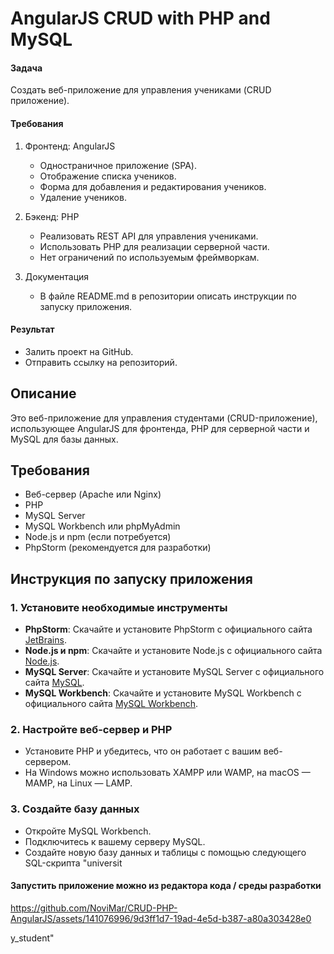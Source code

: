 # AngularJS CRUD with PHP and MySQL

#### Задача
Создать веб-приложение для управления учениками (CRUD приложение).

#### Требования
1. Фронтенд: AngularJS
   - Одностраничное приложение (SPA).
   - Отображение списка учеников.
   - Форма для добавления и редактирования учеников.
   - Удаление учеников.

2. Бэкенд: PHP
   - Реализовать REST API для управления учениками.
   - Использовать PHP для реализации серверной части.
   - Нет ограничений по используемым фреймворкам.

3. Документация
   - В файле README.md в репозитории описать инструкции по запуску приложения.

#### Результат
- Залить проект на GitHub.
- Отправить ссылку на репозиторий.


## Описание

Это веб-приложение для управления студентами (CRUD-приложение), использующее AngularJS для фронтенда, PHP для серверной части и MySQL для базы данных.

## Требования

- Веб-сервер (Apache или Nginx)
- PHP
- MySQL Server
- MySQL Workbench или phpMyAdmin
- Node.js и npm (если потребуется)
- PhpStorm (рекомендуется для разработки)

## Инструкция по запуску приложения

### 1. Установите необходимые инструменты

- **PhpStorm**: Скачайте и установите PhpStorm с официального сайта [JetBrains](https://www.jetbrains.com/phpstorm/).
- **Node.js и npm**: Скачайте и установите Node.js с официального сайта [Node.js](https://nodejs.org/).
- **MySQL Server**: Скачайте и установите MySQL Server с официального сайта [MySQL](https://dev.mysql.com/downloads/mysql/).
- **MySQL Workbench**: Скачайте и установите MySQL Workbench с официального сайта [MySQL Workbench](https://dev.mysql.com/downloads/workbench/).

### 2. Настройте веб-сервер и PHP

- Установите PHP и убедитесь, что он работает с вашим веб-сервером.
- На Windows можно использовать XAMPP или WAMP, на macOS — MAMP, на Linux — LAMP.

### 3. Создайте базу данных

- Откройте MySQL Workbench.
- Подключитесь к вашему серверу MySQL.
- Создайте новую базу данных и таблицы с помощью следующего SQL-скрипта "universit

#### Запустить приложение можно из редактора кода / среды разработки 

https://github.com/NoviMar/CRUD-PHP-AngularJS/assets/141076996/9d3ff1d7-19ad-4e5d-b387-a80a303428e0

y_student"
